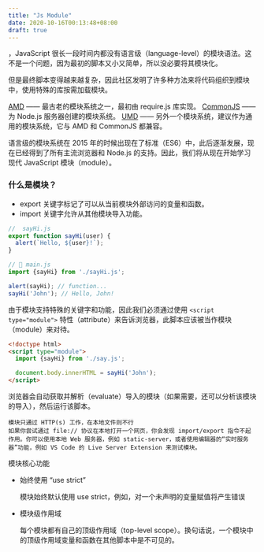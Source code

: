 ```yaml
---
title: "Js Module"
date: 2020-10-16T00:13:48+08:00
draft: true
---
```


，JavaScript 很长一段时间内都没有语言级（language-level）的模块语法。这不是一个问题，因为最初的脚本又小又简单，所以没必要将其模块化。

但是最终脚本变得越来越复杂，因此社区发明了许多种方法来将代码组织到模块中，使用特殊的库按需加载模块。

[AMD](https://en.wikipedia.org/wiki/Asynchronous_module_definition) —— 最古老的模块系统之一，最初由 require.js 库实现。
[CommonJS](https://en.wikipedia.org/wiki/Asynchronous_module_definition) —— 为 Node.js 服务器创建的模块系统。
[UMD](https://en.wikipedia.org/wiki/Asynchronous_module_definition) —— 另外一个模块系统，建议作为通用的模块系统，它与 AMD 和 CommonJS 都兼容。

语言级的模块系统在 2015 年的时候出现在了标准（ES6）中，此后逐渐发展，现在已经得到了所有主流浏览器和 Node.js 的支持。因此，我们将从现在开始学习现代 JavaScript 模块（module）。

### 什么是模块？

- export 关键字标记了可以从当前模块外部访问的变量和函数。
- import 关键字允许从其他模块导入功能。


```js
//  sayHi.js
export function sayHi(user) {
  alert(`Hello, ${user}!`);
}

// 📁 main.js
import {sayHi} from './sayHi.js';

alert(sayHi); // function...
sayHi('John'); // Hello, John!
```

由于模块支持特殊的关键字和功能，因此我们必须通过使用 `<script type="module">` 特性（attribute）来告诉浏览器，此脚本应该被当作模块（module）来对待。

```html
<!doctype html>
<script type="module">
  import {sayHi} from './say.js';

  document.body.innerHTML = sayHi('John');
</script>
```

浏览器会自动获取并解析（evaluate）导入的模块（如果需要，还可以分析该模块的导入），然后运行该脚本。


    模块只通过 HTTP(s) 工作，在本地文件则不行
    如果你尝试通过 file:// 协议在本地打开一个网页，你会发现 import/export 指令不起作用。你可以使用本地 Web 服务器，例如 static-server，或者使用编辑器的“实时服务器”功能，例如 VS Code 的 Live Server Extension 来测试模块。

模块核心功能

- 始终使用 “use strict”

    模块始终默认使用 use strict，例如，对一个未声明的变量赋值将产生错误

- 模块级作用域

    每个模块都有自己的顶级作用域（top-level scope）。换句话说，一个模块中的顶级作用域变量和函数在其他脚本中是不可见的。
